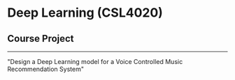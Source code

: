 # Deep Learning (CSL4020)
## Course Project
----------------------------------------------------
"Design a Deep Learning model for a Voice Controlled Music Recommendation System"
